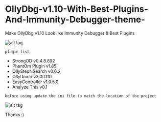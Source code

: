 # OllyDbg-v1.10-With-Best-Plugins-And-Immunity-Debugger-theme-
Make OllyDbg v1.10 Look like Immunity Debugger &amp; Best Plugins


![alt tag](https://github.com/romanzaikin/OllyDbg-v1.10-With-Best-Plugins-And-Immunity-Debugger-theme-/blob/master/ollydbg.JPG)

```plugin list```

- StrongOD v0.4.8.892
- PhantOm Plugin v1.85
- OllyStepNSearch v0.6.2
- OllyDump v3.00.110
- EasyController v1.0.5.0
- Analyze This v0.1

```before using update the ini file to match the location of the project```

![alt tag](https://raw.githubusercontent.com/romanzaikin/OllyDbg-v1.10-With-Best-Plugins-And-Immunity-Debugger-theme-/master/odbg%20place.JPG)

Thanks :)
